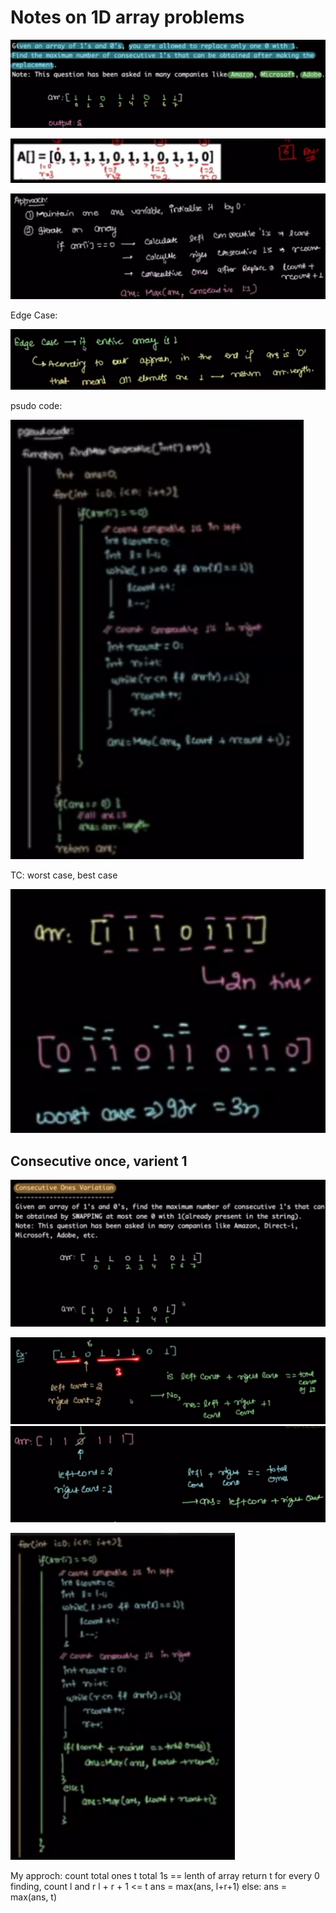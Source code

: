 # Notes on 1D array problems

![alt text](image-1.png)

![alt text](image.png)

![alt text](image-2.png)

Edge Case:

![alt text](image-3.png)

psudo code:

![alt text](image-4.png)

TC: worst case, best case

![alt text](image-5.png)

## Consecutive once, varient 1 
![alt text](image-6.png)

![alt text](image-7.png)
![alt text](image-8.png)

![alt text](image-9.png)

My approch:
count total ones t
total 1s == lenth of array return t
for every 0 finding, count l and r
l + r + 1 <= t
    ans = max(ans, l+r+1)
else:
    ans = max(ans, t)
